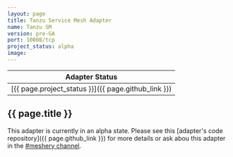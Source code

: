```yaml
---
layout: page
title: Tanzu Service Mesh Adapter
name: Tanzu SM
version: pre-GA
port: 10008/tcp
project_status: alpha
image: 
---
```

| Adapter Status |
| :------------: |
| [{{ page.project_status }}]({{ page.github_link }})|

## {{ page.title }}
This adapter is currently in an alpha state. Please see this [adapter's code repository]({{ page.github_link }}) for more details or ask abou this adapter in the [#meshery channel](https://layer5io.slack.com/archives/CFGG6U10E_).
